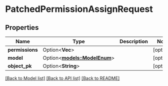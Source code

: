 # PatchedPermissionAssignRequest

## Properties

Name | Type | Description | Notes
------------ | ------------- | ------------- | -------------
**permissions** | Option<**Vec<String>**> |  | [optional]
**model** | Option<[**models::ModelEnum**](ModelEnum.md)> |  | [optional]
**object_pk** | Option<**String**> |  | [optional]

[[Back to Model list]](../README.md#documentation-for-models) [[Back to API list]](../README.md#documentation-for-api-endpoints) [[Back to README]](../README.md)


